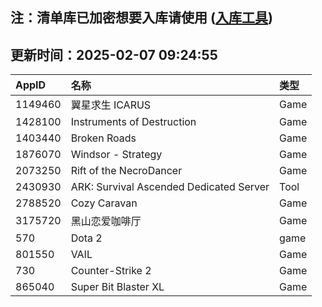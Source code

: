 ## 注：清单库已加密想要入库请使用 ([入库工具](https://github.com/BlankTMing/ManifestAutoUpdate/releases))

## 更新时间：2025-02-07 09:24:55
| AppID | 名称 | 类型  |
| :-------------------- | :----------------------------- | :----------- |
| 1149460 | 翼星求生 ICARUS| Game |
| 1428100 | Instruments of Destruction| Game |
| 1403440 | Broken Roads| Game |
| 1876070 | Windsor - Strategy| Game |
| 2073250 | Rift of the NecroDancer| Game |
| 2430930 | ARK: Survival Ascended Dedicated Server| Tool |
| 2788520 | Cozy Caravan| Game |
| 3175720 | 黑山恋爱咖啡厅| Game |
| 570 | Dota 2| game |
| 801550 | VAIL| Game |
| 730 | Counter-Strike 2| Game |
| 865040 | Super Bit Blaster XL| Game |
